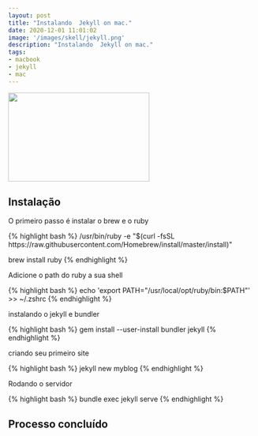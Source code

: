 ```yaml
---
layout: post
title: "Instalando  Jekyll on mac."
date: 2020-12-01 11:01:02
image: '/images/skell/jekyll.png'
description: "Instalando  Jekyll on mac."
tags:
- macbook
- jekyll
- mac
---
```


<img src="/images/skell/jekyll.png" style="width: 286px; height: 180px;">


## Instalação

<p> O primeiro passo é instalar o brew e o ruby</p>
{% highlight bash %}
/usr/bin/ruby -e "$(curl -fsSL https://raw.githubusercontent.com/Homebrew/install/master/install)"

brew install ruby
{% endhighlight %}

<p>Adicione o path do ruby a sua shell</p>
{% highlight bash %}
echo 'export PATH="/usr/local/opt/ruby/bin:$PATH"' >> ~/.zshrc
{% endhighlight %}

<p>instalando o jekyll e bundler</p>
{% highlight bash %}
gem install --user-install bundler jekyll
{% endhighlight %}

<p>criando seu primeiro site</p>
{% highlight bash %}
jekyll new myblog
{% endhighlight %}


<p>Rodando o servidor</p>
{% highlight bash %}
bundle exec jekyll serve
{% endhighlight %}

## Processo concluído 
